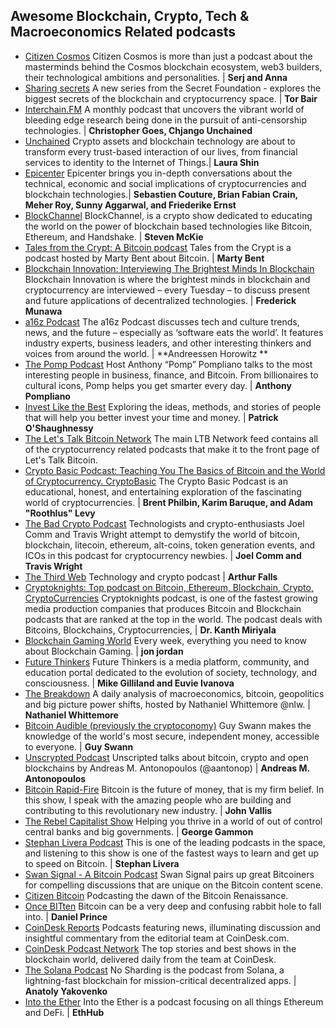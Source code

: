 ## Awesome Blockchain, Crypto, Tech & Macroeconomics Related podcasts 
- [Citizen Cosmos](https://podcasts.apple.com/us/podcast/citizen-cosmos/id1510241147) Citizen Cosmos is more than just a podcast about the masterminds behind the Cosmos blockchain ecosystem, web3 builders, their technological ambitions and personalities.  | **Serj and Anna**
- [Sharing secrets](https://podcasts.apple.com/us/podcast/sharing-secrets-presented-by-secret-network/id1438776388) A new series from the Secret Foundation - explores the biggest secrets of the blockchain and cryptocurrency space. | **Tor Bair**
- [Interchain.FM](https://podcasts.apple.com/us/podcast/interchain-fm/id1487731469) A monthly podcast that uncovers the vibrant world of bleeding edge research being done in the pursuit of anti-censorship technologies. | **Christopher Goes, Chjango Unchained**
- [Unchained](https://podcasts.apple.com/us/podcast/sharing-secrets-presented-by-secret-network/id1438776388) Crypto assets and blockchain technology are about to transform every trust-based interaction of our lives, from financial services to identity to the Internet of Things.| **Laura Shin**
- [Epicenter](https://podcasts.apple.com/us/podcast/epicenter-learn-about-crypto-blockchain-ethereum-bitcoin/id792338939?mt=2) Epicenter brings you in-depth conversations about the technical, economic and social implications of cryptocurrencies and blockchain technologies.| **Sebastien Couture, Brian Fabian Crain, Meher Roy, Sunny Aggarwal, and Friederike Ernst**
- [BlockChannel](https://podcasts.apple.com/us/podcast/blockchannel/id1307284590) BlockChannel, is a crypto show dedicated to educating the world on the power of blockchain based technologies like Bitcoin, Ethereum, and Handshake. | **Steven McKie**
- [Tales from the Crypt: A Bitcoin podcast](https://podcasts.apple.com/us/podcast/tales-from-the-crypt-a-bitcoin-podcast/id1292381204) Tales from the Crypt is a podcast hosted by Marty Bent about Bitcoin. | **Marty Bent**
- [Blockchain Innovation: Interviewing The Brightest Minds In Blockchain](https://podcasts.apple.com/us/podcast/blockchain-innovation-interviewing-brightest-minds/id1238906492?mt=2) Blockchain Innovation is where the brightest minds in blockchain and cryptocurrency are interviewed – every Tuesday – to discuss present and future applications of decentralized technologies. | **Frederick Munawa**
- [a16z Podcast](https://podcasts.apple.com/us/podcast/a16z-podcast/id842818711) The a16z Podcast discusses tech and culture trends, news, and the future – especially as ‘software eats the world’. It features industry experts, business leaders, and other interesting thinkers and voices from around the world.  | **Andreessen Horowitz **
- [The Pomp Podcast](https://podcasts.apple.com/us/podcast/the-pomp-podcast/id1434060078) Host Anthony “Pomp” Pompliano talks to the most interesting people in business, finance, and Bitcoin. From billionaires to cultural icons, Pomp helps you get smarter every day. | **Anthony Pompliano**
- [Invest Like the Best](https://podcasts.apple.com/us/podcast/invest-like-the-best/id1154105909?mt=2) Exploring the ideas, methods, and stories of people that will help you better invest your time and money. | **Patrick O'Shaughnessy**
- [The Let's Talk Bitcoin Network](https://podcasts.apple.com/us/podcast/the-lets-talk-bitcoin-network/id640581455) The main LTB Network feed contains all of the cryptocurrency related podcasts that make it to the front page of Let's Talk Bitcoin. 
- [Crypto Basic Podcast: Teaching You The Basics of Bitcoin and the World of Cryptocurrency. CryptoBasic](https://podcasts.apple.com/us/podcast/crypto-basic-podcast-teaching-you-basics-bitcoin-world/id1332565102) The Crypto Basic Podcast is an educational, honest, and entertaining exploration of the fascinating world of cryptocurrencies.  | **Brent Philbin, Karim Baruque, and Adam "Roothlus" Levy**
- [The Bad Crypto Podcast](https://podcasts.apple.com/us/podcast/the-bad-crypto-podcast/id1261133600?mt=2) Technologists and crypto-enthusiasts Joel Comm and Travis Wright attempt to demystify the world of bitcoin, blockchain, litecoin, ethereum, alt-coins, token generation events, and ICOs in this podcast for cryptocurrency newbies.  | **Joel Comm and Travis Wright**
- [The Third Web](https://podcasts.apple.com/us/podcast/the-third-web/id899090462?mt=2) Technology and crypto podcast | **Arthur Falls**
- [Cryptoknights: Top podcast on Bitcoin, Ethereum, Blockchain, Crypto, CryptoCurrencies](https://podcasts.apple.com/us/podcast/cryptoknights-top-podcast-on-bitcoin-ethereum-blockchain/id1278679283) Cryptoknights podcast, is one of the fastest growing media production companies that produces Bitcoin and Blockchain podcasts that are ranked at the top in the world. The podcast deals with Bitcoins, Blockchains, Cryptocurrencies, | **Dr. Kanth Miriyala**
- [Blockchain Gaming World](https://podcasts.apple.com/us/podcast/blockchain-gaming-world/id1422260545) Every week, everything you need to know about Blockchain Gaming. | **jon jordan**
- [Future Thinkers](https://podcasts.apple.com/us/podcast/future-thinkers/id820806390) Future Thinkers is a media platform, community, and education portal dedicated to the evolution of society, technology, and consciousness. | **Mike Gilliland and Euvie Ivanova**
- [The Breakdown](https://podcasts.apple.com/us/podcast/the-breakdown/id1438693620) A daily analysis of macroeconomics, bitcoin, geopolitics and big picture power shifts, hosted by Nathaniel Whittemore @nlw. | **Nathaniel Whittemore**
- [Bitcoin Audible (previously the cryptoconomy)](https://podcasts.apple.com/us/podcast/bitcoin-audible-previously-the-cryptoconomy/id1359544516) Guy Swann makes the knowledge of the world's most secure, independent money, accessible to everyone. | **Guy Swann**
- [Unscrypted Podcast](https://podcasts.apple.com/us/podcast/unscrypted-podcast/id1482850426) Unscripted talks about bitcoin, crypto and open blockchains by Andreas M. Antonopoulos (@aantonop) | **Andreas M. Antonopoulos**
- [Bitcoin Rapid-Fire](https://podcasts.apple.com/us/podcast/bitcoin-rapid-fire/id1476958861) Bitcoin is the future of money, that is my firm belief. In this show, I speak with the amazing people who are building and contributing to this revolutionary new industry. | **John Vallis**
- [The Rebel Capitalist Show](https://podcasts.apple.com/us/podcast/the-rebel-capitalist-show/id1492584441) Helping you thrive in a world of out of control central banks and big governments. | **George Gammon**
- [Stephan Livera Podcast](https://podcasts.apple.com/us/podcast/stephan-livera-podcast/id1415720320) This is one of the leading podcasts in the space, and listening to this show is one of the fastest ways to learn and get up to speed on Bitcoin. | **Stephan Livera**
- [Swan Signal - A Bitcoin Podcast](https://podcasts.apple.com/us/podcast/swan-signal-a-bitcoin-podcast/id1503581478) Swan Signal pairs up great Bitcoiners for compelling discussions that are unique on the Bitcoin content scene.
- [Citizen Bitcoin](https://podcasts.apple.com/us/podcast/citizen-bitcoin/id1350483937) Podcasting the dawn of the Bitcoin Renaissance.
- [Once BITten](https://podcasts.apple.com/us/podcast/once-bitten/id1497540130) Bitcoin can be a very deep and confusing rabbit hole to fall into. | **Daniel Prince**
- [CoinDesk Reports](https://podcasts.apple.com/us/podcast/coindesk-reports/id1532770300) Podcasts featuring news, illuminating discussion and insightful commentary from the editorial team at CoinDesk.com.
- [CoinDesk Podcast Network](https://podcasts.apple.com/us/podcast/coindesk-reports/id1532770300) The top stories and best shows in the blockchain world, delivered daily from the team at CoinDesk.
- [The Solana Podcast](https://podcasts.apple.com/us/podcast/the-solana-podcast/id1476353378) No Sharding is the podcast from Solana, a lightning-fast blockchain for mission-critical decentralized apps. | **Anatoly Yakovenko**
- [Into the Ether](https://podcasts.apple.com/ph/podcast/into-the-ether/id1443920565) Into the Ether is a podcast focusing on all things Ethereum and DeFi. | **EthHub**
